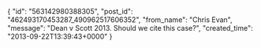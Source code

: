  {
   "id": "563142980388305",
   "post_id": "462493170453287_490962517606352",
   "from_name": "Chris Evan",
   "message": "Dean v Scott 2013. Should we cite this case?",
   "created_time": "2013-09-22T13:39:43+0000"
 }
